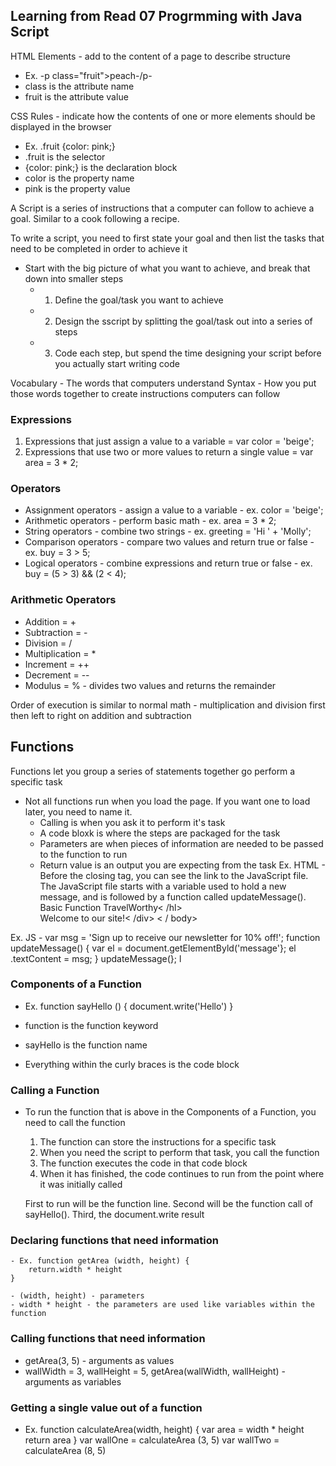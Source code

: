 ## Learning from Read 07 Progrmming with Java Script

HTML Elements - add to the content of a page to describe structure
- Ex. -p class="fruit">peach-/p-
- class is the attribute name
- fruit is the attribute value

CSS Rules - indicate how the contents of one or more elements should be displayed in the browser
- Ex. .fruit {color: pink;}
- .fruit is the selector
- {color: pink;} is the declaration block
- color is the property name
- pink is the property value

A Script is a series of instructions that a computer can follow to achieve a goal.  Similar to a cook following a recipe.

To write a script, you need to first state your goal and then list the tasks that need to be completed in order to achieve it
- Start with the big picture of what you want to achieve, and break that down into smaller steps
    - 1.  Define the goal/task you want to achieve
    - 2.  Design the sscript by splitting the goal/task out into a series of steps
    - 3.  Code each step, but spend the time designing your script before you actually start writing code

Vocabulary - The words that computers understand
Syntax - How you put those words together to create instructions computers can follow

### Expressions
1.  Expressions that just assign a value to a variable = var color = 'beige';
2.  Expressions that use two or more values to return a single value = var area = 3 * 2;

### Operators
- Assignment operators - assign a value to a variable - ex. color = 'beige';
- Arithmetic operators - perform basic math - ex. area = 3 * 2;
- String operators - combine two strings - ex. greeting = 'Hi ' + 'Molly';
- Comparison operators - compare two values and return true or false - ex. buy = 3 > 5;
- Logical operators - combine expressions and return true or false - ex. buy = (5 > 3) && (2 < 4);

### Arithmetic Operators
- Addition = +
- Subtraction = -
- Division = /
- Multiplication = *
- Increment = ++
- Decrement = --
- Modulus = % - divides two values and returns the remainder

Order of execution is similar to normal math - multiplication and division first then left to right on addition and subtraction

## Functions
Functions let you  group a series of statements together go perform a specific task

- Not all functions run when you load the page.  If you want one to load later, you need to name it.
    - Calling is when you ask it to perform it's task
    - A code bloxk is where the steps are packaged for the task
    - Parameters are when pieces of information are needed to be passed to the function to run
    - Return value is an output you are expecting from the task
Ex. HTML - <!DOCTYPE html> <html> <head> 
Before the closing </body> tag, you can see the link to the JavaScript file. The JavaScript file starts with a variable used to hold a new message, and is followed by a function called updateMessage(). 
<ti tle>Basic Function</title> <link rel ="stylesheet" href="css/c03.css" /> </head> <body> <hl>TravelWorthy< /hl> <div id="message">Welcome to our site!< /div> <script src="js/basic-function.js"></script> < / body> </html> 

Ex. JS - var msg = 'Sign up to receive our newsletter for 10% off!'; function updateMessage() { var el = document.getElementByld('message'}; el .textContent = msg; } updateMessage(}; 
l

### Components of a Function
- Ex. function sayHello () {
    document.write('Hello')
}

- function is the function keyword
- sayHello is the function name
- Everything within the curly braces is the code block

### Calling a Function
- To run the function that is above in the Components of a Function, you need to call the function
    1.  The function can store the instructions for a specific task
    2.  When you need the script to perform that task, you call the function
    3.  The function executes the code in that code block
    4.  When it has finished, the code continues to run from the point where it was initially called

    First to run will be the function line.  Second will be the function call of sayHello().  Third, the document.write result

### Declaring functions that need information
    - Ex. function getArea (width, height) {
        return.width * height
    }

    - (width, height) - parameters
    - width * height - the parameters are used like variables within the function

### Calling functions that need information
- getArea(3, 5) - arguments as values
- wallWidth = 3, wallHeight = 5, getArea(wallWidth, wallHeight) - arguments as variables

### Getting a single value out of a function

- Ex. function calculateArea(width, height) {
    var area = width * height
    return area
}
var wallOne = calculateArea (3, 5)
var wallTwo = calculateArea (8, 5)